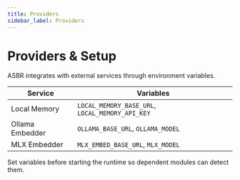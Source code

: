 ```yaml
---
title: Providers
sidebar_label: Providers
---
```


# Providers & Setup

ASBR integrates with external services through environment variables.

| Service | Variables |
| ------- | --------- |
| Local Memory | `LOCAL_MEMORY_BASE_URL`, `LOCAL_MEMORY_API_KEY` |
| Ollama Embedder | `OLLAMA_BASE_URL`, `OLLAMA_MODEL` |
| MLX Embedder | `MLX_EMBED_BASE_URL`, `MLX_MODEL` |

Set variables before starting the runtime so dependent modules can detect them.
